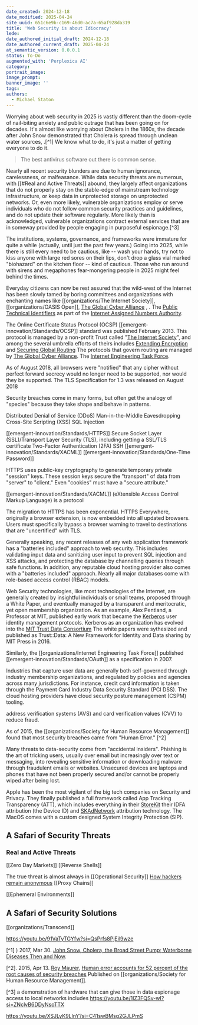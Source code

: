 ```yaml
---
date_created: 2024-12-18
date_modified: 2025-04-24
site_uuid: 651c6e9b-c169-46d0-ac7a-65af928da319
title: 'Web Security is about Idiocracy'
lede: 
date_authored_initial_draft: 2024-12-18
date_authored_current_draft: 2025-04-24
at_semantic_version: 0.0.0.1
status: To-Do
augmented_with: 'Perplexica AI'
category: 
portrait_image: 
image_prompt: 
banner_image: ''
tags:
authors:
  - Michael Staton
---
```


Worrying about web security in 2025 is vastly different than the doom-cycle of nail-biting anxiety and public outrage that has been going on for decades. It's almost like worrying about Cholera in the 1860s, the decade after John Snow demonstrated that Cholera is spread through unclean water sources, .[^1] We know what to do, it's just a matter of getting everyone to do it.  

>The best antivirus software out there is common sense. 

Nearly all recent security blunders are due to human ignorance, carelessness, or malfeasance. While data security threats are numerous, with [[#Real and Active Threats]] abound, they largely affect organizations that do not properly stay on the stable-edge of mainstream technology infrastructure, or keep data in unprotected storage on unprotected networks.  Or, even more likely, vulnerable organizations employ or serve individuals who do not follow common security practices and guidelines, and do not update their software regularly. More likely than is acknowledged, vulnerable organizations contract external services that are in someway provided by people engaging in purposeful espionage.[^3]

The institutions, systems, governance, and frameworks were immature for quite a while (actually, until just the past few years.)  Going into 2025,  while there is still every need to be cautious,  like --  wash your hands, try not to kiss anyone with large red sores on their lips, don't drop a glass vial marked "biohazard" on the kitchen floor -- kind of cautious. Those who run around with sirens and megaphones fear-mongering people in 2025 might feel behind the times.  

Everyday citizens can now be rest assured that the wild-west of the Internet has been slowly tamed by boring committees and organizations with enchanting names like [[organizations/The Internet Society]], [[organizations/OASIS Open]],  [The Global Cyber Alliance](https://globalcyberalliance.org/) , .  The [Public Technical Identifiers](https://pti.icann.org/) as part of the [Internet Assigned Numbers Authority](https://www.iana.org/).



The Online Certificate Status Protocol (OCSP) [[emergent-innovation/Standards/OCSP]] standard was published February 2013. This protocol is managed by a non-profit Trust called "[The Internet Society](https://www.internetsociety.org/)", and among the several umbrella efforts of theirs includes [Extending Encryption](https://www.internetsociety.org/action-plan/encryption/) and [Securing Global Routing](https://www.internetsociety.org/action-plan/securing-global-routing/)
The protocols that govern routing are managed by [The Global Cyber Alliance](https://globalcyberalliance.org/).  The [Internet Engineering Task Force](https://www.ietf.org/).

As of August 2018, all browsers were "notified" that any cipher without perfect forward secrecy would no longer need to be supported, nor would they be supported.  The TLS Specification for 1.3 was released on August 2018


Security breaches come in many forms, but often get the analogy of "species" because they take shape and behave in patterns. 

Distributed Denial of Service (DDoS)
Man-in-the-Middle
Eavesdropping
Cross-Site Scripting (XSS)
SQL Injection

[[emergent-innovation/Standards/HTTPS]] 
Secure Socket Layer (SSL)/Transport Layer Security (TLS), including getting a SSL/TLS certificate
Two-Factor Authentication (2FA)
SSH
[[emergent-innovation/Standards/XACML]]
[[emergent-innovation/Standards/One-Time Password]]



HTTPS uses public-key cryptography to generate temporary private "session" keys.  These session keys secure the "transport" of data from "server" to "client." Even "cookies" must have a "secure attribute."

[[emergent-innovation/Standards/XACML]] (eXtensible Access Control Markup Language) is a protocol 

The migration to HTTPS has been exponential.   HTTPS Everywhere, originally a browser extension, is now embedded into all updated browsers.  Users must specifically bypass a browser warning to travel to destinations that are "uncertified" with TLS.  

 Generally speaking, any recent releases of any web application framework has a "batteries included" approach to web security.  This includes validating input data and sanitizing user input to prevent SQL injection and XSS attacks, and protecting the database by channelling queries through safe functions. In addition, any reputable cloud hosting provider also comes with a "batteries included" approach. Nearly all major databases come with role-based access control (RBAC) models.  

Web Security technologies, like most technologies of the Internet, are generally created by insightful individuals or small teams, proposed through a White Paper, and eventually managed by a transparent and meritocratic, yet open membership organization. As an example, Alex Pentland, a Professor at MIT, published early work that became the [Kerberos](https://www.kerberos.org/) user identity management protocols. Kerberos as an organization has evolved into the [MIT Trust Data Consortium](https://trust.mit.edu/)  The white papers were sythesized and published as Trust::Data: A New Framework for Identity and Data sharing by MIT Press in 2016.  

Similarly, the [[organizations/Internet Engineering Task Force]] published [[emergent-innovation/Standards/OAuth]] as a specification in 2007. 

Industries that capture user data are generally both self-governed through industry membership organizations, and regulated by policies and agencies across many jurisdictions.  For instance, credit card information is taken through the Payment Card Industry Data Security Standard (PCI DSS). The cloud hosting providers have cloud security posture management (CSPM) tooling. 

address verification systems (AVS) and card verification values (CVV) to reduce fraud.


As of 2015, the [[organizations/Society for Human Resource Management]] found that most security breaches came from "Human Error." [^2] 

Many threats to data-security come from "accidental insiders".  Phishing is the art of tricking users, usually over email but increasingly over text or messaging, into revealing sensitive information or downloading malware through fraudulent emails or websites. Unsecured devices are laptops and phones that have not been properly secured and/or cannot be properly wiped after being lost. 

Apple has been the most vigilant of the big tech companies on Security and Privacy.  They finally published a full framework called App Tracking Transparency (ATT), which includes everything in their [StoreKit](https://developer.apple.com/documentation/storekit) their IDFA attribution (the Device ID) and [SKAdNetwork](https://developer.apple.com/documentation/storekit/skadnetwork/) attribution technology. The MacOS comes with a custom designed System Integrity Protection (SIP).

## A Safari of Security Threats

### Real and Active Threats
[[Zero Day Markets]] 
[[Reverse Shells]]

The true threat is almost always in [[Operational Security]]
[How hackers remain anonymous](https://youtu.be/BWVyp0wYpgA?si=gTtiRorghVowj3x3)  [[Proxy Chains]]

[[Ephemeral Environments]]



## A Safari of Security Solutions

[[organizations/Transcend]] 


https://youtu.be/91VaTyTGYfw?si=QsPrfs8PjEil9wze

[^1] ) 2017, Mar 30. [John Snow, Cholera, the Broad Street Pump; Waterborne Diseases Then and Now](https://pmc.ncbi.nlm.nih.gov/articles/PMC7150208/). 

[^2]. 2015, Apr 13. [Roy Maurer](https://www.shrm.org/mena/about/bio/roy-maurer), [Human error accounts for 52 percent of the root causes of security breaches](https://www.shrm.org/mena/topics-tools/news/risk-management/human-error-cited-top-cause-data-breaches) Published on [[organizations/Society for Human Resource Management]].

[^3] a demonstration of hardware that can give those in data espionage access to local networks includes https://youtu.be/1lZ3FQSv-wI?si=ZNclvB6DDyNsoTTX

https://youtu.be/XSJLyK9LlnY?si=C41swBMsg2GJLPmS